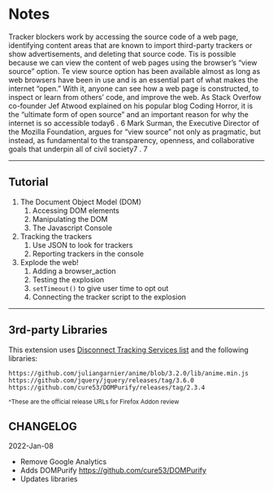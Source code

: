 <!-- paginate: true -->

# Notes






Tracker blockers work by accessing the source code of a web page,
identifying content areas that are known to import third-party trackers or show
advertisements, and deleting that source code. Tis is possible because we can view the
content of web pages using the browser’s “view source” option. Te view source option has
been available almost as long as web browsers have been in use and is an essential part of
what makes the internet “open.” With it, anyone can see how a web page is constructed, to
inspect or learn from others’ code, and improve the web. As Stack Overfow co-founder
Jef Atwood explained on his popular blog Coding Horror, it is the “ultimate form of open
source” and an important reason for why the internet is so accessible today6
.
6
Mark
Surman, the Executive Director of the Mozilla Foundation, argues for “view source” not
only as pragmatic, but instead, as fundamental to the transparency, openness, and
collaborative goals that underpin all of civil society7
.
7






---



## Tutorial


1. The Document Object Model (DOM)
    1. Accessing DOM elements
    1. Manipulating the DOM
    1. The Javascript Console
1. Tracking the trackers
    1. Use JSON to look for trackers
    1. Reporting trackers in the console
1. Explode the web!
    1. Adding a browser_action
    1. Testing the explosion
    1. `setTimeout()` to give user time to opt out
    1. Connecting the tracker script to the explosion


---


## 3rd-party Libraries

This extension uses [Disconnect Tracking Services list](https://github.com/disconnectme/disconnect-tracking-protection) and the following libraries:

```
https://github.com/juliangarnier/anime/blob/3.2.0/lib/anime.min.js
https://github.com/jquery/jquery/releases/tag/3.6.0
https://github.com/cure53/DOMPurify/releases/tag/2.3.4
```
<small>^These are the official release URLs for Firefox Addon review</small>



## CHANGELOG

2022-Jan-08
- Remove Google Analytics
- Adds DOMPurify https://github.com/cure53/DOMPurify
- Updates libraries

